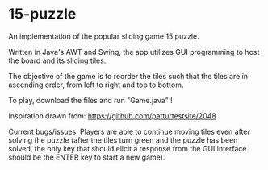 # 15-puzzle
An implementation of the popular sliding game 15 puzzle.

Written in Java's AWT and Swing, the app utilizes GUI programming to host the board and its sliding tiles.

The objective of the game is to reorder the tiles such that the tiles are in ascending order, from left to right and top to bottom. 

To play, download the files and run "Game.java" !

Inspiration drawn from: https://github.com/patturtestsite/2048 

Current bugs/issues: Players are able to continue moving tiles even after solving the puzzle (after the tiles turn green and the puzzle has been solved, the only key that should elicit a response from the GUI interface should be the ENTER key to start a new game).
